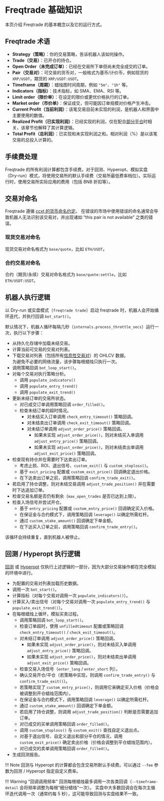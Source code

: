 # Freqtrade 基础知识

本页介绍 Freqtrade 的基本概念以及它的运行方式。

## Freqtrade 术语

* **Strategy（策略）**：你的交易策略，告诉机器人该如何操作。
* **Trade（交易）**：已开仓的持仓。
* **Open Order（未完成订单）**：已经在交易所下单但尚未完全成交的订单。
* **Pair（交易对）**：可交易的货币对，一般格式为基币/计价币，例如现货的 `XRP/USDT`，期货的 `XRP/USDT:USDT`。
* **Timeframe（周期）**：蜡烛图时间周期，例如 `"5m"`、`"1h"` 等。
* **Indicators（指标）**：技术指标，如 SMA、EMA、RSI 等。
* **Limit order（限价单）**：在设定的限价或更优价格执行的订单。
* **Market order（市价单）**：保证成交，但可能因订单规模对价格产生冲击。
* **Current Profit（当前利润）**：该笔交易目前未实现的利润，是机器人和界面中主要使用的数值。
* **Realized Profit（已实现利润）**：已经实现的利润，仅在配合[部分平仓](strategy-callbacks.md#adjust-trade-position)时相关，该章节也解释了其计算逻辑。
* **Total Profit（总利润）**：已实现和未实现利润之和。相对利润（%）是以该笔交易的总投入计算的。

## 手续费处理

Freqtrade 的所有利润计算都包含手续费。对于回测、Hyperopt、模拟实盘（Dry-run）模式，将使用交易所的默认手续费（交易所最低费率档位）。实际运行时，使用交易所实际应用的费用（包括 BNB 折扣等）。

## 交易对命名

Freqtrade 遵循 [ccxt 的货币命名约定](https://docs.ccxt.com/#/README?id=consistency-of-base-and-quote-currencies)。
在错误的市场中使用错误的命名通常会导致机器人无法识别该交易对，并出现诸如 “this pair is not available” 之类的错误。

### 现货交易对命名

现货交易对命名格式为 `base/quote`，比如 `ETH/USDT`。

### 合约交易对命名

合约（期货/永续）交易对命名格式为 `base/quote:settle`，比如 `ETH/USDT:USDT`。

## 机器人执行逻辑

以 Dry-run 或实盘模式（`freqtrade trade`）启动 freqtrade 时，机器人会开始循环迭代，并执行回调 `bot_start()`。

默认情况下，机器人循环每隔几秒（`internals.process_throttle_secs`）运行一次，执行以下步骤：

* 从持久化存储中加载未结交易。
* 计算当前可交易的交易对列表。
* 下载交易对列表（包括所有[信息性交易对](strategy-customization.md#get-data-for-non-tradeable-pairs)）的 OHLCV 数据。  
  为避免不必要的网络流量，该步骤每根蜡烛只执行一次。
* 调用策略回调 `bot_loop_start()`。
* 对每个交易对执行策略分析。
  * 调用 `populate_indicators()`
  * 调用 `populate_entry_trend()`
  * 调用 `populate_exit_trend()`
* 更新未结订单的交易所状态。
  * 对已成交订单调用策略回调 `order_filled()`。
  * 检查未结订单的超时情况。
    * 对未结买入订单调用 `check_entry_timeout()` 策略回调。
    * 对未结卖出订单调用 `check_exit_timeout()` 策略回调。
    * 对未结订单调用 `adjust_order_price()` 策略回调。
      * 如果未实现 `adjust_order_price()`，则对未结买入单调用 `adjust_entry_price()` 策略回调。
      * 如果未实现 `adjust_order_price()`，则对未结卖出单调用 `adjust_exit_price()` 策略回调。
* 检查现有持仓并在需要时下达卖出订单。
  * 考虑止损、ROI、退出信号、`custom_exit()` 与 `custom_stoploss()`。
  * 基于 `exit_pricing` 配置或 `custom_exit_price()` 回调确定退出价格。
  * 在下达卖出订单之前，调用策略回调 `confirm_trade_exit()`。
* 若启用了持仓调整，则对未结交易调用 `adjust_trade_position()` 并在需要时下达追加订单。
* 检查交易名额是否仍有剩余（`max_open_trades` 是否已达到上限）。
* 检查入场信号并尝试开仓。
  * 基于 `entry_pricing` 配置或 `custom_entry_price()` 回调确定买入价格。
  * 在保证金与合约模式下，调用策略回调 `leverage()` 以确定所需杠杆。
  * 通过 `custom_stake_amount()` 回调确定下单金额。
  * 在下达买入订单之前，调用策略回调 `confirm_trade_entry()`。

该循环会持续重复，直到机器人被停止。

## 回测 / Hyperopt 执行逻辑

[回测](backtesting.md) 或 [Hyperopt](hyperopt.md) 仅执行上述逻辑的一部分，因为大部分交易操作都在完全模拟的环境中进行。

* 为配置的交易对列表加载历史数据。
* 调用一次 `bot_start()`。
* 计算指标（对每个交易对调用一次 `populate_indicators()`）。
* 计算买入/卖出信号（对每个交易对调用一次 `populate_entry_trend()` 与 `populate_exit_trend()`）。
* 在每根蜡烛上循环，模拟买卖过程。
  * 调用策略回调 `bot_loop_start()`。
  * 检查订单超时，使用 `unfilledtimeout` 配置或策略回调 `check_entry_timeout()` / `check_exit_timeout()`。
  * 对未结订单调用 `adjust_order_price()` 策略回调。
    * 如果未实现 `adjust_order_price()`，则对未结买入单调用 `adjust_entry_price()` 策略回调。
    * 如果未实现 `adjust_order_price()`，则对未结卖出单调用 `adjust_exit_price()` 策略回调。
  * 检查交易入场信号（`enter_long` / `enter_short` 列）。
  * 确认交易开仓/平仓（若策略中实现，则调用 `confirm_trade_entry()` 与 `confirm_trade_exit()`）。
  * 若策略实现了 `custom_entry_price()`，则调用它来确定买入价格（价格会被调整到开仓蜡烛范围内）。
  * 在保证金与合约模式下，调用策略回调 `leverage()` 以确定所需杠杆。
  * 通过 `custom_stake_amount()` 回调确定下单金额。
  * 若启用了持仓调整，则调用 `adjust_trade_position()` 判断是否需要追加订单。
  * 对已成交的买单调用策略回调 `order_filled()`。
  * 调用 `custom_stoploss()` 与 `custom_exit()` 查找自定义退出点。
  * 对基于退出信号、自定义退出和部分平仓的情况，调用 `custom_exit_price()` 确定卖出价格（价格会调整到平仓蜡烛范围内）。
  * 对已成交的卖单调用策略回调 `order_filled()`。
* 生成回测报告。

!!! Note
    回测与 Hyperopt 的计算都会包含交易所默认手续费。可以通过 `--fee` 参数为回测 / Hyperopt 指定自定义费率。

!!! Warning "回调调用频率"
    回测每根蜡烛最多调用一次各类回调（`--timeframe-detail` 会将频率调整为每根“细分蜡烛”一次）。
    实盘中大多数回调会在每次主循环迭代调用一次（通常约每 5 秒），这可能导致回测与实盘结果不一致。
